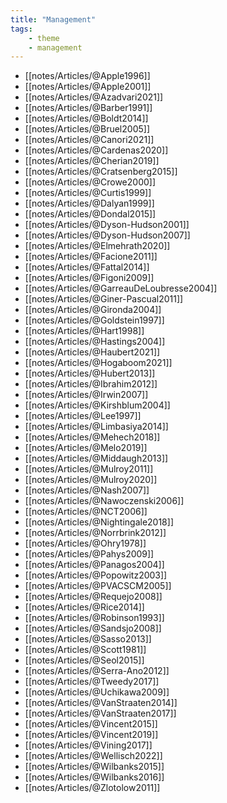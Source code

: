 ```yaml
---
title: "Management"
tags: 
	- theme
	- management
---
```


- [[notes/Articles/@Apple1996]]
- [[notes/Articles/@Apple2001]]
- [[notes/Articles/@Azadvari2021]]
- [[notes/Articles/@Barber1991]]
- [[notes/Articles/@Boldt2014]]
- [[notes/Articles/@Bruel2005]]
- [[notes/Articles/@Canori2021]]
- [[notes/Articles/@Cardenas2020]]
- [[notes/Articles/@Cherian2019]]
- [[notes/Articles/@Cratsenberg2015]]
- [[notes/Articles/@Crowe2000]]
- [[notes/Articles/@Curtis1999]]
- [[notes/Articles/@Dalyan1999]]
- [[notes/Articles/@Dondal2015]]
- [[notes/Articles/@Dyson-Hudson2001]]
- [[notes/Articles/@Dyson-Hudson2007]]
- [[notes/Articles/@Elmehrath2020]]
- [[notes/Articles/@Facione2011]]
- [[notes/Articles/@Fattal2014]]
- [[notes/Articles/@Figoni2009]]
- [[notes/Articles/@GarreauDeLoubresse2004]]
- [[notes/Articles/@Giner-Pascual2011]]
- [[notes/Articles/@Gironda2004]]
- [[notes/Articles/@Goldstein1997]]
- [[notes/Articles/@Hart1998]]
- [[notes/Articles/@Hastings2004]]
- [[notes/Articles/@Haubert2021]]
- [[notes/Articles/@Hogaboom2021]]
- [[notes/Articles/@Hubert2013]]
- [[notes/Articles/@Ibrahim2012]]
- [[notes/Articles/@Irwin2007]]
- [[notes/Articles/@Kirshblum2004]]
- [[notes/Articles/@Lee1997]]
- [[notes/Articles/@Limbasiya2014]]
- [[notes/Articles/@Mehech2018]]
- [[notes/Articles/@Melo2019]]
- [[notes/Articles/@Middaugh2013]]
- [[notes/Articles/@Mulroy2011]]
- [[notes/Articles/@Mulroy2020]]
- [[notes/Articles/@Nash2007]]
- [[notes/Articles/@Nawoczenski2006]]
- [[notes/Articles/@NCT2006]]
- [[notes/Articles/@Nightingale2018]]
- [[notes/Articles/@Norrbrink2012]]
- [[notes/Articles/@Ohry1978]]
- [[notes/Articles/@Pahys2009]]
- [[notes/Articles/@Panagos2004]]
- [[notes/Articles/@Popowitz2003]]
- [[notes/Articles/@PVACSCM2005]]
- [[notes/Articles/@Requejo2008]]
- [[notes/Articles/@Rice2014]]
- [[notes/Articles/@Robinson1993]]
- [[notes/Articles/@Sandsjo2008]]
- [[notes/Articles/@Sasso2013]]
- [[notes/Articles/@Scott1981]]
- [[notes/Articles/@Seol2015]]
- [[notes/Articles/@Serra-Ano2012]]
- [[notes/Articles/@Tweedy2017]]
- [[notes/Articles/@Uchikawa2009]]
- [[notes/Articles/@VanStraaten2014]]
- [[notes/Articles/@VanStraaten2017]]
- [[notes/Articles/@Vincent2015]]
- [[notes/Articles/@Vincent2019]]
- [[notes/Articles/@Vining2017]]
- [[notes/Articles/@Wellisch2022]]
- [[notes/Articles/@Wilbanks2015]]
- [[notes/Articles/@Wilbanks2016]]
- [[notes/Articles/@Zlotolow2011]]
